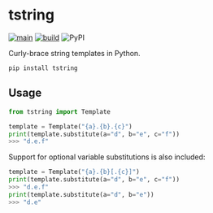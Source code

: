 # tstring

[![main](https://github.com/maxwelllevin/tstring/actions/workflows/pytest.yml/badge.svg)](https://github.com/maxwelllevin/tstring/actions/workflows/pytest.yml)
[![build](https://github.com/maxwelllevin/tstring/actions/workflows/pypi.yml/badge.svg)](https://github.com/maxwelllevin/tstring/actions/workflows/pypi.yml)
![PyPI](https://img.shields.io/pypi/v/tstring)

Curly-brace string templates in Python.

```shell
pip install tstring
```

## Usage

```python
from tstring import Template

template = Template("{a}.{b}.{c}")
print(template.substitute(a="d", b="e", c="f"))
>>> "d.e.f"
```

Support for optional variable substitutions is also included:

```python
template = Template("{a}.{b}[.{c}]")
print(template.substitute(a="d", b="e", c="f"))
>>> "d.e.f"
print(template.substitute(a="d", b="e"))
>>> "d.e"
```
